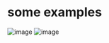 # some examples
![image](https://user-images.githubusercontent.com/70751775/124355699-4385c500-dc1b-11eb-9bdd-15bf16e8c742.png)
![image](https://user-images.githubusercontent.com/70751775/124355731-6912ce80-dc1b-11eb-900c-46b7be9654a7.png)
